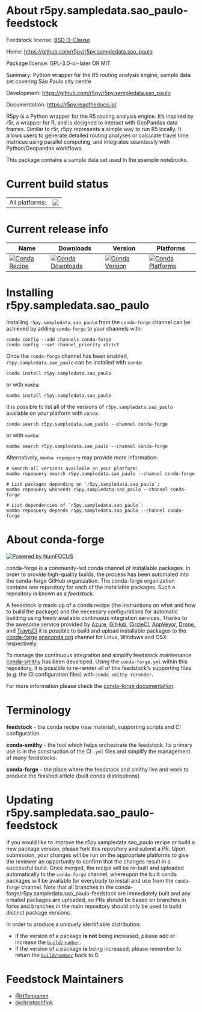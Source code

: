 About r5py.sampledata.sao_paulo-feedstock
=========================================

Feedstock license: [BSD-3-Clause](https://github.com/conda-forge/r5py.sampledata.sao_paulo-feedstock/blob/main/LICENSE.txt)

Home: https://github.com/r5py/r5py.sampledata.sao_paulo

Package license: GPL-3.0-or-later OR MIT

Summary: Python wrapper for the R5 routing analysis engine, sample data set covering São Paulo city centre

Development: https://github.com/r5py/r5py.sampledata.sao_paulo

Documentation: https://r5py.readthedocs.io/

R5py is a Python wrapper for the R5 routing analysis engine. It’s inspired
by r5r, a wrapper for R, and is designed to interact with GeoPandas data
frames.  Similar to r5r, r5py represents a simple way to run R5 locally. It
allows users to generate detailed routing analyses or calculate travel time
matrices using parallel computing, and integrates seamlessly with
Python/Geopandas workflows.

This package contains a sample data set used in the example notebooks.


Current build status
====================


<table><tr><td>All platforms:</td>
    <td>
      <a href="https://dev.azure.com/conda-forge/feedstock-builds/_build/latest?definitionId=20622&branchName=main">
        <img src="https://dev.azure.com/conda-forge/feedstock-builds/_apis/build/status/r5py.sampledata.sao_paulo-feedstock?branchName=main">
      </a>
    </td>
  </tr>
</table>

Current release info
====================

| Name | Downloads | Version | Platforms |
| --- | --- | --- | --- |
| [![Conda Recipe](https://img.shields.io/badge/recipe-r5py.sampledata.sao__paulo-green.svg)](https://anaconda.org/conda-forge/r5py.sampledata.sao_paulo) | [![Conda Downloads](https://img.shields.io/conda/dn/conda-forge/r5py.sampledata.sao_paulo.svg)](https://anaconda.org/conda-forge/r5py.sampledata.sao_paulo) | [![Conda Version](https://img.shields.io/conda/vn/conda-forge/r5py.sampledata.sao_paulo.svg)](https://anaconda.org/conda-forge/r5py.sampledata.sao_paulo) | [![Conda Platforms](https://img.shields.io/conda/pn/conda-forge/r5py.sampledata.sao_paulo.svg)](https://anaconda.org/conda-forge/r5py.sampledata.sao_paulo) |

Installing r5py.sampledata.sao_paulo
====================================

Installing `r5py.sampledata.sao_paulo` from the `conda-forge` channel can be achieved by adding `conda-forge` to your channels with:

```
conda config --add channels conda-forge
conda config --set channel_priority strict
```

Once the `conda-forge` channel has been enabled, `r5py.sampledata.sao_paulo` can be installed with `conda`:

```
conda install r5py.sampledata.sao_paulo
```

or with `mamba`:

```
mamba install r5py.sampledata.sao_paulo
```

It is possible to list all of the versions of `r5py.sampledata.sao_paulo` available on your platform with `conda`:

```
conda search r5py.sampledata.sao_paulo --channel conda-forge
```

or with `mamba`:

```
mamba search r5py.sampledata.sao_paulo --channel conda-forge
```

Alternatively, `mamba repoquery` may provide more information:

```
# Search all versions available on your platform:
mamba repoquery search r5py.sampledata.sao_paulo --channel conda-forge

# List packages depending on `r5py.sampledata.sao_paulo`:
mamba repoquery whoneeds r5py.sampledata.sao_paulo --channel conda-forge

# List dependencies of `r5py.sampledata.sao_paulo`:
mamba repoquery depends r5py.sampledata.sao_paulo --channel conda-forge
```


About conda-forge
=================

[![Powered by
NumFOCUS](https://img.shields.io/badge/powered%20by-NumFOCUS-orange.svg?style=flat&colorA=E1523D&colorB=007D8A)](https://numfocus.org)

conda-forge is a community-led conda channel of installable packages.
In order to provide high-quality builds, the process has been automated into the
conda-forge GitHub organization. The conda-forge organization contains one repository
for each of the installable packages. Such a repository is known as a *feedstock*.

A feedstock is made up of a conda recipe (the instructions on what and how to build
the package) and the necessary configurations for automatic building using freely
available continuous integration services. Thanks to the awesome service provided by
[Azure](https://azure.microsoft.com/en-us/services/devops/), [GitHub](https://github.com/),
[CircleCI](https://circleci.com/), [AppVeyor](https://www.appveyor.com/),
[Drone](https://cloud.drone.io/welcome), and [TravisCI](https://travis-ci.com/)
it is possible to build and upload installable packages to the
[conda-forge](https://anaconda.org/conda-forge) [anaconda.org](https://anaconda.org/)
channel for Linux, Windows and OSX respectively.

To manage the continuous integration and simplify feedstock maintenance
[conda-smithy](https://github.com/conda-forge/conda-smithy) has been developed.
Using the ``conda-forge.yml`` within this repository, it is possible to re-render all of
this feedstock's supporting files (e.g. the CI configuration files) with ``conda smithy rerender``.

For more information please check the [conda-forge documentation](https://conda-forge.org/docs/).

Terminology
===========

**feedstock** - the conda recipe (raw material), supporting scripts and CI configuration.

**conda-smithy** - the tool which helps orchestrate the feedstock.
                   Its primary use is in the construction of the CI ``.yml`` files
                   and simplify the management of *many* feedstocks.

**conda-forge** - the place where the feedstock and smithy live and work to
                  produce the finished article (built conda distributions)


Updating r5py.sampledata.sao_paulo-feedstock
============================================

If you would like to improve the r5py.sampledata.sao_paulo recipe or build a new
package version, please fork this repository and submit a PR. Upon submission,
your changes will be run on the appropriate platforms to give the reviewer an
opportunity to confirm that the changes result in a successful build. Once
merged, the recipe will be re-built and uploaded automatically to the
`conda-forge` channel, whereupon the built conda packages will be available for
everybody to install and use from the `conda-forge` channel.
Note that all branches in the conda-forge/r5py.sampledata.sao_paulo-feedstock are
immediately built and any created packages are uploaded, so PRs should be based
on branches in forks and branches in the main repository should only be used to
build distinct package versions.

In order to produce a uniquely identifiable distribution:
 * If the version of a package **is not** being increased, please add or increase
   the [``build/number``](https://docs.conda.io/projects/conda-build/en/latest/resources/define-metadata.html#build-number-and-string).
 * If the version of a package **is** being increased, please remember to return
   the [``build/number``](https://docs.conda.io/projects/conda-build/en/latest/resources/define-metadata.html#build-number-and-string)
   back to 0.

Feedstock Maintainers
=====================

* [@HTenkanen](https://github.com/HTenkanen/)
* [@christophfink](https://github.com/christophfink/)

